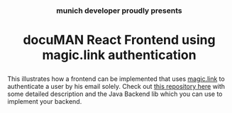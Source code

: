 ### <p align=center>munich developer proudly presents</p>
# <p align=center>docuMAN React Frontend using magic.link authentication</p>

This illustrates how a frontend can be implemented that uses [magic.link](https://magic.link) to authenticate a user by his email solely.
Check out [this repository here](https://github.com/munichdeveloper/user-service/) with some detailed description and the Java Backend lib which you can use to implement your backend.
